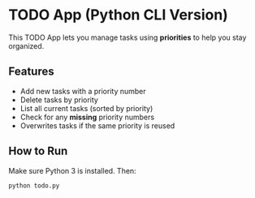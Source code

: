 # TODO App (Python CLI Version)

This TODO App lets you manage tasks using **priorities** to help you stay organized.

## Features

- Add new tasks with a priority number
- Delete tasks by priority
- List all current tasks (sorted by priority)
- Check for any **missing** priority numbers
- Overwrites tasks if the same priority is reused

## How to Run
Make sure Python 3 is installed. Then:

```bash
python todo.py
